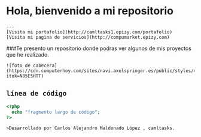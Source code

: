 
# Hola, bienvenido a mi repositorio

	---
	[Visita mi portafolio](http://camltasks1.epizy.com/portafolio)
	[Visita mi pagina de servicios](http://compumarket.epizy.com)
###Te presento un repositorio donde podras ver algunos de mis proyectos que he realizado.

	![foto de cabecera](https://cdn.computerhoy.com/sites/navi.axelspringer.es/public/styles/480/public/media/image/2019/03/lenguajes_programacion_odiados_amados_2019.jpg?itok=N85E5HTT)
`línea de código`
---
```php
<?php
  echo "fragmento largo de código";
?>
```
	
	>Desarrollado por Carlos Alejandro Maldonado López , camltasks.
